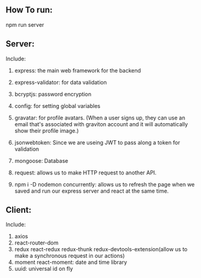 ## How To run:
npm run server

## Server:
Include:

1. express: the main web framework for the backend
2. express-validator: for data validation
3. bcryptjs: password encryption
4. config: for setting global variables
5. gravatar: for profile avatars. (When a user signs up, they can use an email that's associated with graviton account and it will automatically show their profile image.)
6. jsonwebtoken: Since we are useing JWT to pass along a token for validation
7. mongoose: Database
8. request: allows us to make HTTP request to another API.

9. npm i -D nodemon concurrently: allows us to refresh the page when we saved and run our express server and react at the same time.

## Client:
Include:

1. axios
2. react-router-dom
3. redux react-redux redux-thunk redux-devtools-extension(allow us to make a synchronous request in our actions)
4. moment react-moment: date and time library
5. uuid: universal id on fly
